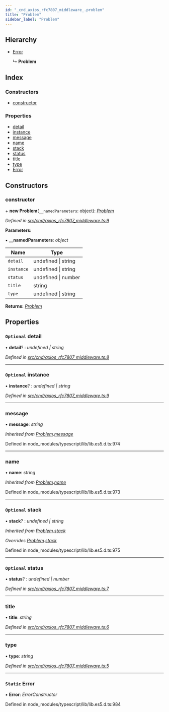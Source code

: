 ```yaml
---
id: "_cnd_axios_rfc7807_middleware_.problem"
title: "Problem"
sidebar_label: "Problem"
---
```


## Hierarchy

* [Error](_cnd_axios_rfc7807_middleware_.problem.md#static-error)

  ↳ **Problem**

## Index

### Constructors

* [constructor](_cnd_axios_rfc7807_middleware_.problem.md#constructor)

### Properties

* [detail](_cnd_axios_rfc7807_middleware_.problem.md#optional-detail)
* [instance](_cnd_axios_rfc7807_middleware_.problem.md#optional-instance)
* [message](_cnd_axios_rfc7807_middleware_.problem.md#message)
* [name](_cnd_axios_rfc7807_middleware_.problem.md#name)
* [stack](_cnd_axios_rfc7807_middleware_.problem.md#optional-stack)
* [status](_cnd_axios_rfc7807_middleware_.problem.md#optional-status)
* [title](_cnd_axios_rfc7807_middleware_.problem.md#title)
* [type](_cnd_axios_rfc7807_middleware_.problem.md#type)
* [Error](_cnd_axios_rfc7807_middleware_.problem.md#static-error)

## Constructors

###  constructor

\+ **new Problem**(`__namedParameters`: object): *[Problem](_cnd_axios_rfc7807_middleware_.problem.md)*

*Defined in [src/cnd/axios_rfc7807_middleware.ts:9](https://github.com/comit-network/comit-js-sdk/blob/ee6360f/src/cnd/axios_rfc7807_middleware.ts#L9)*

**Parameters:**

▪ **__namedParameters**: *object*

Name | Type |
------ | ------ |
`detail` | undefined &#124; string |
`instance` | undefined &#124; string |
`status` | undefined &#124; number |
`title` | string |
`type` | undefined &#124; string |

**Returns:** *[Problem](_cnd_axios_rfc7807_middleware_.problem.md)*

## Properties

### `Optional` detail

• **detail**? : *undefined | string*

*Defined in [src/cnd/axios_rfc7807_middleware.ts:8](https://github.com/comit-network/comit-js-sdk/blob/ee6360f/src/cnd/axios_rfc7807_middleware.ts#L8)*

___

### `Optional` instance

• **instance**? : *undefined | string*

*Defined in [src/cnd/axios_rfc7807_middleware.ts:9](https://github.com/comit-network/comit-js-sdk/blob/ee6360f/src/cnd/axios_rfc7807_middleware.ts#L9)*

___

###  message

• **message**: *string*

*Inherited from [Problem](_cnd_axios_rfc7807_middleware_.problem.md).[message](_cnd_axios_rfc7807_middleware_.problem.md#message)*

Defined in node_modules/typescript/lib/lib.es5.d.ts:974

___

###  name

• **name**: *string*

*Inherited from [Problem](_cnd_axios_rfc7807_middleware_.problem.md).[name](_cnd_axios_rfc7807_middleware_.problem.md#name)*

Defined in node_modules/typescript/lib/lib.es5.d.ts:973

___

### `Optional` stack

• **stack**? : *undefined | string*

*Inherited from [Problem](_cnd_axios_rfc7807_middleware_.problem.md).[stack](_cnd_axios_rfc7807_middleware_.problem.md#optional-stack)*

*Overrides [Problem](_cnd_axios_rfc7807_middleware_.problem.md).[stack](_cnd_axios_rfc7807_middleware_.problem.md#optional-stack)*

Defined in node_modules/typescript/lib/lib.es5.d.ts:975

___

### `Optional` status

• **status**? : *undefined | number*

*Defined in [src/cnd/axios_rfc7807_middleware.ts:7](https://github.com/comit-network/comit-js-sdk/blob/ee6360f/src/cnd/axios_rfc7807_middleware.ts#L7)*

___

###  title

• **title**: *string*

*Defined in [src/cnd/axios_rfc7807_middleware.ts:6](https://github.com/comit-network/comit-js-sdk/blob/ee6360f/src/cnd/axios_rfc7807_middleware.ts#L6)*

___

###  type

• **type**: *string*

*Defined in [src/cnd/axios_rfc7807_middleware.ts:5](https://github.com/comit-network/comit-js-sdk/blob/ee6360f/src/cnd/axios_rfc7807_middleware.ts#L5)*

___

### `Static` Error

▪ **Error**: *ErrorConstructor*

Defined in node_modules/typescript/lib/lib.es5.d.ts:984
